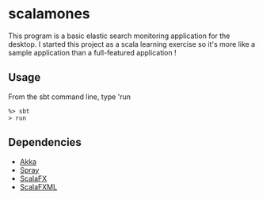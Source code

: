 scalamones
==========

This program is a basic elastic search monitoring application for the desktop. I started this project as a scala learning
exercise so it's more like a sample application than a full-featured application !

Usage
-----
From the sbt command line, type 'run

```
%> sbt
> run
```

Dependencies
------------
* [Akka](https://github.com/akka/akka)
* [Spray](https://github.com/spray/spray)
* [ScalaFX](https://github.com/scalafx/scalafx)
* [ScalaFXML](https://github.com/vigoo/scalafxml)